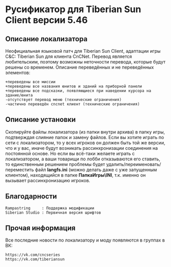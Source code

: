 # Русификатор для Tiberian Sun Client версии 5.46

## Описание локализатора
Неофициальная языковой патч для Tiberian Sun Client, адаптации игры C&C: Tiberian Sun для клиента CnCNet. Перевод является любительским, поэтому возможны неточности перевода, которые будут решены со временем.
Описание переведённых и не переведённых элементов:

	+переведены все миссии
	+переведены все названия юнитов и зданий на приборной панели
	+переведены все подсказки, появляющиеся при наведении курсора на здание/юнита
	-отсутствует перевод меню (технические ограничения)
	-частично переведён cncnet клиент (технические ограничения)

## Описание установки
Скопируйте файлы локализатора (из папки внутри архива) в папку игры, подтверждая слияние папок и замену файлов. Если вы хотите играть по сети с локализатором, то у всех игроков он должен быть той же версии, что и у вас, иначе будут возникать рассинхронизации соединения на постоянной основе. Но если вы всё-таки желаете играть с локализатором, а ваши товарищи по лобби отказываются его ставить, то единственным решением проблемы будет удалить/переименовать/переместить файл **langfs.ini** (можно делать даже с уже запущенным клиентом), находящийся в папке **ПапкаИгры\INI**, т.к. именно он вызывает рассинхронизацию игроков.

## Благодарности

	Rampastring     : Поддержка модификации
	Siberian Studio : Первичная версия шрифтов

## Прочая информация
Все последние новости по локализатору и моду появляются в группах в ВК:

	https://vk.com/cncseries
	https://vk.com/tiberiansun
